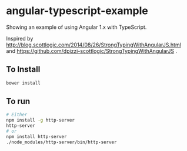 # angular-typescript-example
Showing an example of using Angular 1.x with TypeScript.

Inspired by http://blog.scottlogic.com/2014/08/26/StrongTypingWithAngularJS.html
and https://github.com/dpizzi-scottlogic/StrongTypingWithAngularJS .

## To Install

```bash
bower install
```

## To run

```bash
# Either
npm install -g http-server
http-server
# or
npm install http-server
./node_modules/http-server/bin/http-server
```
